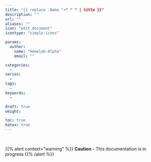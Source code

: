 ```yaml
---
title: "{{ replace .Name "-" " " | title }}"
description: ""
url: ""
aliases: ""
icon: "edit_document"
icontype: "simple-icons"

params:
  author:
    name: "Homelab-Alpha"
    email: ""

categories:
  -
series:
  -
tags:
  -
keywords:
  -

draft: true
weight:

toc: true
katex: true
---
```


<br />

{{% alert context="warning" %}}
**Caution** - This documentation is in progress
{{% /alert %}}

<br />
